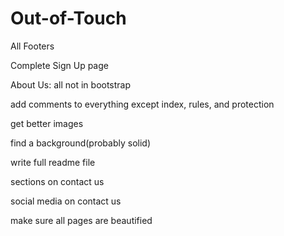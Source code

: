 # Out-of-Touch


All Footers

Complete Sign Up page

About Us: all not in bootstrap



add comments to everything except index, rules, and protection

get better images

find a background(probably solid)

write full readme file

sections on contact us
 
social media on contact us

make sure all pages are beautified